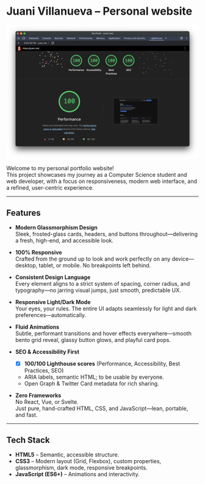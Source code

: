 # Juani Villanueva – Personal website

![Lighthouse 100/100 Audit](assets/lighthouse_100_audit.jpg)

Welcome to my personal portfolio website!  
This project showcases my journey as a Computer Science student and web developer, with a focus on responsiveness, modern web interface, and a refined, user-centric experience.

---

## Features

- **Modern Glassmorphism Design**  
  Sleek, frosted-glass cards, headers, and buttons throughout—delivering a fresh, high-end, and accessible look.

- **100% Responsive**  
  Crafted from the ground up to look and work perfectly on any device—desktop, tablet, or mobile. No breakpoints left behind.

- **Consistent Design Language**  
  Every element aligns to a strict system of spacing, corner radius, and typography—no jarring visual jumps, just smooth, predictable UX.

- **Responsive Light/Dark Mode**  
  Your eyes, your rules. The entire UI adapts seamlessly for light and dark preferences—automatically.

- **Fluid Animations**  
  Subtle, performant transitions and hover effects everywhere—smooth bento grid reveal, glassy button glows, and playful card pops.

- **SEO & Accessibility First**  
  - [x] **100/100 Lighthouse scores** (Performance, Accessibility, Best Practices, SEO)  
  - ARIA labels, semantic HTML; to be usable by everyone.
  - Open Graph & Twitter Card metadata for rich sharing.

- **Zero Frameworks**  
  No React, Vue, or Svelte.  
  Just pure, hand-crafted HTML, CSS, and JavaScript—lean, portable, and fast.

---

## Tech Stack

- **HTML5** – Semantic, accessible structure.
- **CSS3** – Modern layout (Grid, Flexbox), custom properties, glassmorphism, dark mode, responsive breakpoints.
- **JavaScript (ES6+)** – Animations and interactivity.
